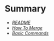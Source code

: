 # Summary

- [*README*](README.md)
- [*How To Merge*](How_To_Merge.md)
- [*Basic Commands*](Basic_Commands.md)

